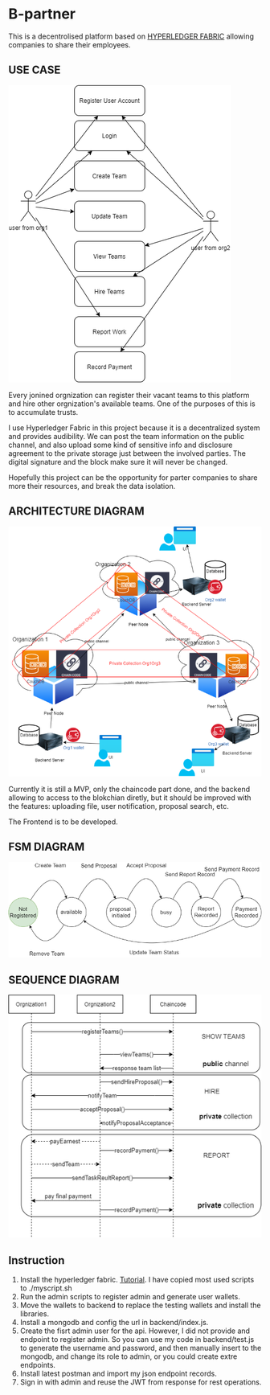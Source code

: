 # B-partner
This is a decentrolised platform based on [HYPERLEDGER FABRIC](https://www.hyperledger.org/use/fabric) allowing companies to share their employees.


## USE CASE
![usecase](./usecase.png)

Every jonined orgnization can register their vacant teams to this platform and hire other orgnization's available teams. One of the purposes of this is to accumulate trusts.

I use Hyperledger Fabric in this project because it is a decentralized system and provides audibility. We can post the team information on the public channel, and also upload some kind of sensitive info and disclosure agreement to the private storage just between the involved parties. The digital signature and the block make sure it will never be changed.

Hopefully this project can be the opportunity for parter companies to share more their resources, and break the data isolation.


## ARCHITECTURE DIAGRAM
![architecture](./architecturediagram.png)

Currently it is still a MVP, only the chaincode part done, and the backend allowing to access to the blokchian diretly, but it should be improved with the features: uploading file, user notification, proposal search, etc. 

The Frontend is to be developed.


## FSM DIAGRAM
![fsm](./FSM.png)


## SEQUENCE DIAGRAM
![sequence](./sequence.png)



## Instruction
1. Install the hyperledger fabric. [Tutorial](https://hyperledger-fabric.readthedocs.io/en/release-2.2/getting_started.html). I have copied most used scripts to ./myscript.sh
2. Run the admin scripts to register admin and generate user wallets.
3. Move the wallets to backend to replace the testing wallets and install the libraries.
4. Install a mongodb and config the url in backend/index.js.
5. Create the fisrt admin user for the api. However, I did not provide and endpoint to register admin. So you can use my code in backend/test.js to generate the username and password, and then manually insert to the mongodb, and change its role to admin, or you could create extre endpoints. 
6. Install latest postman and import my json endpoint records.
7. Sign in with admin and reuse the JWT from response for rest operations.